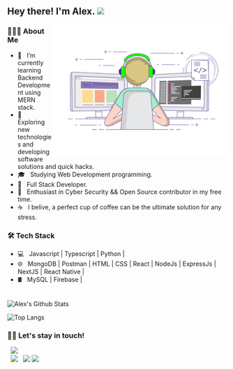<h2> Hey there! I'm Alex. <img src="https://github.com/souvikguria98/souvikguria98/blob/master/Hi.gif" width="25"></h2>
<img align="right" alt="GIF" src="https://raw.githubusercontent.com/devSouvik/devSouvik/master/gif3.gif" width="400"/>

<h3> 👨🏻‍💻 About Me </h3>

- 🔭 &nbsp; I’m currently learning Backend Development using MERN stack.
- 🤔 &nbsp; Exploring new technologies and developing software solutions and quick hacks.
- 🎓 &nbsp; Studying Web Development programming.
- 💼 &nbsp; Full Stack Developer.
- 🌱 &nbsp; Enthusiast in Cyber Security && Open Source contributor in my free time.
- ☕ &nbsp; I belive, a perfect cup of coffee can be the ultimate solution for any stress. 

<h3>🛠 Tech Stack</h3>

- 💻 &nbsp; Javascript | Typescript | Python |   
- 🌐 &nbsp; MongoDB | Postman | HTML | CSS |  React | NodeJs | ExpressJs | NextJS  | React Native |
- 🛢 &nbsp; MySQL | Firebase |

<br>

<img align="center" src="https://github-readme-stats.vercel.app/api?username=itsaalexk&include_all_commits=true&count_private=true&show_icons=true&line_height=20&title_color=7A7ADB&icon_color=2234AE&text_color=D3D3D3&bg_color=0,000000,130F40" alt="Alex's Github Stats">

</br>

![Top Langs](https://github-readme-stats.vercel.app/api/top-langs/?username=itsaalexk&layout=compact&text_color=daf7dc&bg_color=151515)


<h3> 🤝🏻 Let's stay in touch! </h3>

<p align="right">
 
  &nbsp; <a href="https://www.instagram.com/itsaalexk/" target="_blank" rel="noopener noreferrer"><img src="https://img.icons8.com/plasticine/100/000000/instagram-new.png" width="50" /></a>  
  &nbsp; <a href="https://www.linkedin.com/in/alex-kononenko-17a2a524b/" target="_blank" rel="noopener noreferrer"><img src="https://img.icons8.com/plasticine/100/000000/linkedin.png" width="50" /></a>
  &nbsp; <a href="mailto:alexkononenko6@protonmail.com" target="_blank" rel="noopener noreferrer"><img src="https://img.icons8.com/plasticine/100/000000/gmail.png"  width="50" /></a>
 <a href = "https://main-site-itsaalexk.vercel.app/" target="_blank" rel="noopener noreferrer"><img src="https://icons8.com/icon/XhDBVc7IBFl9/resume-website"  width="50" /></a>
 
</p>
